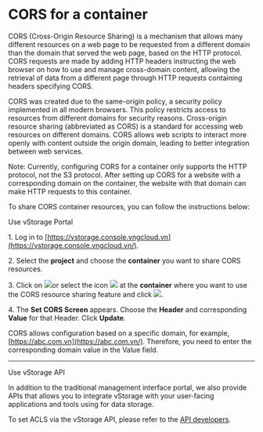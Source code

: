 # CORS for a container

CORS (Cross-Origin Resource Sharing) is a mechanism that allows many different resources on a web page to be requested from a different domain than the domain that served the web page, based on the HTTP protocol. CORS requests are made by adding HTTP headers instructing the web browser on how to use and manage cross-domain content, allowing the retrieval of data from a different page through HTTP requests containing headers specifying CORS.

CORS was created due to the same-origin policy, a security policy implemented in all modern browsers. This policy restricts access to resources from different domains for security reasons. Cross-origin resource sharing (abbreviated as CORS) is a standard for accessing web resources on different domains. CORS allows web scripts to interact more openly with content outside the origin domain, leading to better integration between web services.

Note: Currently, configuring CORS for a container only supports the HTTP protocol, not the S3 protocol. After setting up CORS for a website with a corresponding domain on the container, the website with that domain can make HTTP requests to this container.

To share CORS container resources, you can follow the instructions below:

&#x20;Use vStorage Portal

1\. Log in to [https://vstorage.console.vngcloud.vn](https://vstorage.console.vngcloud.vn/).

2\. Select the **project** and choose the **container** you want to share CORS resources.

3\. Click on ![](https://docs.vngcloud.vn/download/thumbnails/67994125/image2023-3-6\_10-29-22.png?version=1\&modificationDate=1700792972000\&api=v2)or select the icon ![](https://docs.vngcloud.vn/download/thumbnails/67994125/image2023-2-6\_10-20-54.png?version=1\&modificationDate=1700792972000\&api=v2) at the **container** where you want to use the CORS resource sharing feature and click ![](https://docs.vngcloud.vn/download/thumbnails/67994125/image2023-11-24\_9-34-46.png?version=1\&modificationDate=1700793287000\&api=v2).

4\. The **Set CORS Screen** appears. Choose the **Header** and corresponding **Value** for that Header. Click **Update**.

CORS allows configuration based on a specific domain, for example, [https://abc.com.vn](https://abc.com.vn/). Therefore, you need to enter the corresponding domain value in the Value field.

***

&#x20;Use vStorage API

In addition to the traditional management interface portal, we also provide APIs that allows you to integrate vStorage with your user-facing applications and tools using for data storage.

To set ACLS via the vStorage API, please refer to the [API developers](https://docs.vngcloud.vn/display/VSEN/API+developers).
